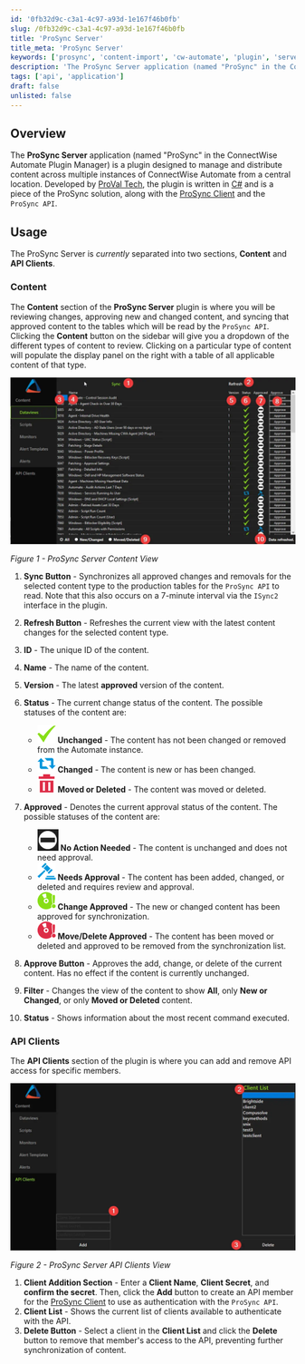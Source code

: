 ```yaml
---
id: '0fb32d9c-c3a1-4c97-a93d-1e167f46b0fb'
slug: /0fb32d9c-c3a1-4c97-a93d-1e167f46b0fb
title: 'ProSync Server'
title_meta: 'ProSync Server'
keywords: ['prosync', 'content-import', 'cw-automate', 'plugin', 'server']
description: 'The ProSync Server application (named "ProSync" in the ConnectWise Automate Plugin Manager) is a plugin designed to manage and distribute content across multiple instances of ConnectWise Automate from a central location.'
tags: ['api', 'application']
draft: false
unlisted: false
---
```


## Overview

The **ProSync Server** application (named "ProSync" in the ConnectWise Automate Plugin Manager) is a plugin designed to manage and distribute content across multiple instances of ConnectWise Automate from a central location. Developed by [ProVal Tech](https://www.provaltech.com/), the plugin is written in [C#](https://docs.microsoft.com/en-us/dotnet/csharp/) and is a piece of the ProSync solution, along with the [ProSync Client](/docs/611894b8-9984-4e1e-a061-2753bcf65b28) and the `ProSync API`.

## Usage

The ProSync Server is *currently* separated into two sections, **Content** and **API Clients**.

### Content

The **Content** section of the **ProSync Server** plugin is where you will be reviewing changes, approving new and changed content, and syncing that approved content to the tables which will be read by the `ProSync API`. Clicking the **Content** button on the sidebar will give you a dropdown of the different types of content to review. Clicking on a particular type of content will populate the display panel on the right with a table of all applicable content of that type.

![image-20201207163215499](../../static/img/docs/0fb32d9c-c3a1-4c97-a93d-1e167f46b0fb/image-20201207163215499.webp)

*Figure 1 - ProSync Server Content View*

1. **Sync Button** - Synchronizes all approved changes and removals for the selected content type to the production tables for the `ProSync API` to read. Note that this also occurs on a 7-minute interval via the `ISync2` interface in the plugin.
2. **Refresh Button** - Refreshes the current view with the latest content changes for the selected content type.
3. **ID** - The unique ID of the content.
4. **Name** - The name of the content.
5. **Version** - The latest **approved** version of the content.
6. **Status** - The current change status of the content. The possible statuses of the content are:

    - ![checkmark](../../static/img/docs/0fb32d9c-c3a1-4c97-a93d-1e167f46b0fb/checkmark.webp) **Unchanged** - The content has not been changed or removed from the Automate instance.
    - ![changed](../../static/img/docs/0fb32d9c-c3a1-4c97-a93d-1e167f46b0fb/changed.webp) **Changed** - The content is new or has been changed.
    - ![garbage-can](../../static/img/docs/0fb32d9c-c3a1-4c97-a93d-1e167f46b0fb/garbage-can.webp) **Moved or Deleted** - The content was moved or deleted.

7. **Approved** - Denotes the current approval status of the content. The possible statuses of the content are:

    - ![image-20201207165213818](../../static/img/docs/0fb32d9c-c3a1-4c97-a93d-1e167f46b0fb/image-20201207165213818.webp) **No Action Needed** - The content is unchanged and does not need approval.
    - ![needsApproval](../../static/img/docs/0fb32d9c-c3a1-4c97-a93d-1e167f46b0fb/needsApproval.webp) **Needs Approval** - The content has been added, changed, or deleted and requires review and approval.
    - ![approvedChange](../../static/img/docs/0fb32d9c-c3a1-4c97-a93d-1e167f46b0fb/approvedChange.webp) **Change Approved** - The new or changed content has been approved for synchronization.
    - ![approvedDeletion](../../static/img/docs/0fb32d9c-c3a1-4c97-a93d-1e167f46b0fb/approvedDeletion.webp) **Move/Delete Approved** - The content has been moved or deleted and approved to be removed from the synchronization list.

8. **Approve Button** - Approves the add, change, or delete of the current content. Has no effect if the content is currently unchanged.
9. **Filter** - Changes the view of the content to show **All**, only **New or Changed**, or only **Moved or Deleted** content.
10. **Status** - Shows information about the most recent command executed.

### API Clients

The **API Clients** section of the plugin is where you can add and remove API access for specific members.

![image-20201207172053769](../../static/img/docs/0fb32d9c-c3a1-4c97-a93d-1e167f46b0fb/image-20201207172053769.webp)

*Figure 2 - ProSync Server API Clients View*

1. **Client Addition Section** - Enter a **Client Name**, **Client Secret**, and **confirm the secret**. Then, click the **Add** button to create an API member for the [ProSync Client](/docs/611894b8-9984-4e1e-a061-2753bcf65b28) to use as authentication with the `ProSync API`.
2. **Client List** - Shows the current list of clients available to authenticate with the API.
3. **Delete Button** - Select a client in the **Client List** and click the **Delete** button to remove that member's access to the API, preventing further synchronization of content.